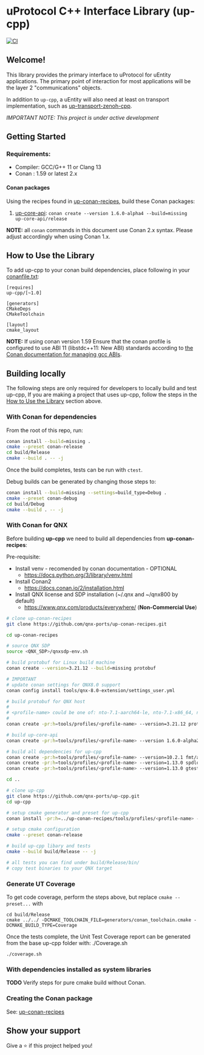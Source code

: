 # uProtocol C++ Interface Library (up-cpp)

[![CI](https://github.com/eclipse-uprotocol/up-cpp/actions/workflows/ci.yml/badge.svg)](https://github.com/eclipse-uprotocol/up-cpp/actions/workflows/ci.yml)

## Welcome!

This library provides the primary interface to uProtocol for uEntity
applications. The primary point of interaction for most applications will be the
layer 2 "communications" objects.

In addition to `up-cpp`, a uEntity will also need at least on transport
implementation, such as [up-transport-zenoh-cpp][zenoh-transport-repo].

*_IMPORTANT NOTE:_ This project is under active development*

## Getting Started

### Requirements:
- Compiler: GCC/G++ 11 or Clang 13
- Conan : 1.59 or latest 2.x

#### Conan packages

Using the recipes found in [up-conan-recipes][conan-recipe-repo], build these
Conan packages:

1. [up-core-api][spec-repo]: `conan create --version 1.6.0-alpha4 --build=missing up-core-api/release`

**NOTE:** all `conan` commands in this document use  Conan 2.x syntax. Please
adjust accordingly when using Conan 1.x.

## How to Use the Library

To add up-cpp to your conan build dependencies, place following in your
[conanfile.txt][conan-txt-reference]:

```
[requires]
up-cpp/[~1.0]

[generators]
CMakeDeps
CMakeToolchain

[layout]
cmake_layout
```

**NOTE:** If using conan version 1.59 Ensure that the conan profile is
configured to use ABI 11 (libstdc++11: New ABI) standards according to
[the Conan documentation for managing gcc ABIs][conan-abi-docs].

## Building locally

The following steps are only required for developers to locally build and test
up-cpp, If you are making a project that uses up-cpp, follow the steps in the
[How to Use the Library](#how-to-use-the-library) section above.

### With Conan for dependencies

From the root of this repo, run:

```bash
conan install --build=missing .
cmake --preset conan-release
cd build/Release
cmake --build . -- -j
```

Once the build completes, tests can be run with `ctest`.

Debug builds can be generated by changing those steps to:

```bash
conan install --build=missing --settings=build_type=Debug .
cmake --preset conan-debug
cd build/Debug
cmake --build . -- -j
```

### With Conan for QNX

Before building **up-cpp** we need to build all dependencies from **up-conan-recipes**:

Pre-requisite:

* Install venv - recomended by conan documentation - OPTIONAL
  - https://docs.python.org/3/library/venv.html
* Install Conan2
  - https://docs.conan.io/2/installation.html
* Install QNX license and SDP installation (~/.qnx and ~/qnx800 by default)
  - https://www.qnx.com/products/everywhere/ (**Non-Commercial Use**)

```bash
# clone up-conan-recipes
git clone https://github.com/qnx-ports/up-conan-recipes.git

cd up-conan-recipes

# source QNX SDP
source <QNX_SDP>/qnxsdp-env.sh

# build protobuf for Linux build machine
conan create --version=3.21.12 --build=missing protobuf

# IMPORTANT
# update conan settings for QNX8.0 support
conan config install tools/qnx-8.0-extension/settings_user.yml

# build protobuf for QNX host
#
# <profile-name> could be one of: nto-7.1-aarch64-le, nto-7.1-x86_64, nto-8.0-aarch64-le, nto-8.0-x86_64
#
conan create -pr:h=tools/profiles/<profile-name> --version=3.21.12 protobuf

# build up-core-api
conan create -pr:h=tools/profiles/<profile-name> --version 1.6.0-alpha2 up-core-api/release/

# build all dependencies for up-cpp
conan create -pr:h=tools/profiles/<profile-name> --version=10.2.1 fmt/all
conan create -pr:h=tools/profiles/<profile-name> --version=1.13.0 spdlog/all
conan create -pr:h=tools/profiles/<profile-name> --version=1.13.0 gtest

cd ..

# clone up-cpp
git clone https://github.com/qnx-ports/up-cpp.git
cd up-cpp

# setup cmake generator and preset for up-cpp
conan install -pr:h=../up-conan-recipes/tools/profiles/<profile-name> --version 1.0.1 .

# setup cmake configuration
cmake --preset conan-release

# build up-cpp libary and tests
cmake --build build/Release -- -j

# all tests you can find under build/Release/bin/
# copy test binaries to your QNX target
```

### Generate UT Coverage

To get code coverage, perform the steps above, but replace `cmake --preset...` with
```
cd build/Release
cmake ../../ -DCMAKE_TOOLCHAIN_FILE=generators/conan_toolchain.cmake -DCMAKE_BUILD_TYPE=Coverage
```
Once the tests complete, the Unit Test Coverage report can be generated from the base up-cpp folder with: ./Coverage.sh
```
./coverage.sh
```

### With dependencies installed as system libraries

**TODO** Verify steps for pure cmake build without Conan.

### Creating the Conan package

See: [up-conan-recipes][conan-recipe-repo]

## Show your support

Give a ⭐️ if this project helped you!

[zenoh-transport-repo]: https://github.com/eclipse-uprotocol/up-transport-zenoh-cpp
[conan-recipe-repo]: https://github.com/eclipse-uprotocol/up-conan-recipes
[spec-repo]: https://github.com/eclipse-uprotocol/up-spec
[conan-abi-docs]: https://docs.conan.io/en/1.60/howtos/manage_gcc_abi.html
[conan-txt-reference]: https://docs.conan.io/2/reference/conanfile_txt.html
